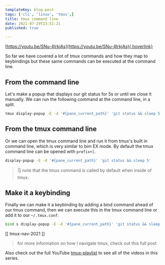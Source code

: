 ```yaml
---
templateKey: blog-post
tags: ['cli', 'linux', 'tmux',]
title: tmux command line
date: 2021-07-29T23:51:21
published: true

---
```


[https://youtu.be/SNu-4IrkjAs](https://youtu.be/SNu-4IrkjAs){.hoverlink}

So far we have covered a lot of tmux commands and how they map to keybindings
but these same commands can be executed at the command line.

## From the command line

Let's make a popup that displays our git status for 5s or until we close it
manually.  We can run the following command at the command line, in a split.

``` bash
tmux display-popup -E -d '#{pane_current_path}' 'git status && sleep 5'
```

## From the tmux command line

Or we can open the tmux command line and run it from tmux's built in command
line, which is very similar to bim EX mode. By default the tmux command line
can be opened with `prefix+[`.

``` bash
display-popup -E -d '#{pane_current_path}' 'git status && sleep 5'
```

> 🗒️ note that the tmux command is called by default when inside of tmux.

## Make it a keybinding

Finally we can make it a keybinding by adding a bind command ahead of our tmux
command, then we can execute this in the tmux command line or add it to our
`~/.tmux.conf`.

``` bash
bind s display-popup -E -d '#{pane_current_path}' 'git status && sleep 5'
```

[[ tmux-nav-2021 ]]

> for more information on how I navigate tmux, check out this full post

Also check out the full YouTube
[tmux-playlist](https://www.youtube.com/playlist?list=PLTRNG6WIHETB4reAxbWza3CZeP9KL6Bkr)
to see all of the videos in this series.
